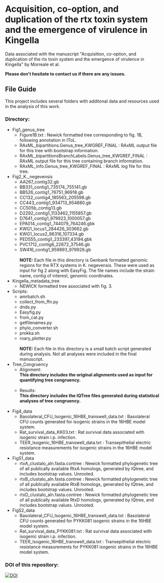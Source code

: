 # Acquisition, co-option, and duplication of the rtx toxin system and the emergence of virulence in Kingella
Data associated with the manuscript "Acquisition, co-option, and duplication of the rtx toxin system and the emergence of virulence in Kingella" by Morreale et al.

**Please don't hesitate to contact us if there are any issues.**

## File Guide
This project includes several folders with additonal data and resources used in the analysis of this work. 

### Directory:
- Fig1_genus_tree
  - Figure1B.txt : Newick formatted tree corresponding to fig. 1B, following annotation in IToL.
  - RAxML_bipartitions.Genus_tree_KWGREF_FINAL : RAxML output file for this tree with bootstrap information.
  - RAxML_bipartitionsBranchLabels.Genus_tree_KWGREF_FINAL : RAxML output file for this tree containing branch information.
  - RAxML_info.Genus_tree_KWGREF_FINAL : RAxML log file for this tree. 
- Fig2_K._negevensis
  - AA267_contig32.gb
  - BB331_contig1_735174_755141.gb
  - BB526_contig1_76751_96918.gb
  - CC132_contig4_185563_205598.gb
  - CC443_contig1_934713_954880.gb
  - CC505b_contig13.gb
  - D2292_contig1_1133462_1155857.gb
  - D7641_contig1_979923_1000057.gb
  - EPA014_contig1_744079_764246.gbk
  - KWG1_locus1_284426_303662.gb
  - KWG1_locus2_96316_107334.gb
  - PED555_contig1_233397_43194.gbk
  - PVC1712_contig6_22672_37546.gb
  - SW416_contig1_959893_979928.gb
  </br></br> **NOTE:** Each file in this directory is Genbank formatted genomic regions for the RTX systems in K. negevensis. These were used as input for fig 2 along with EasyFig. The file names include the strain name, contig of interest, genomic coordinates.
- Kingella_metadata_tree
  - NEWICK formatted tree associated with fig. 3.
- Scripts:
  - amrbatch.sh
  - collect_from_ffn.py
  - dnds.py
  - Easyfig.py
  - from_cat.py
  - getfilenames.py
  - phylo_converter.sh
  - prokka.sh
  - roary_plotter.py
  </br></br> **NOTE:** Each file in this directory is a small batch script generated during analysis. Not all analyses were included in the final manuscript.
- Tree_Congruency
  - Alignment:
   </br> **This directory includes the original alignments used as input for quantifying tree congruency.**</br></br>
  - Results:
   </br> **This directory includes the IQTree files generated during statistical analyses of tree congruency.**</br></br>
- Fig4_data
  - Basolateral_CFU_Isogenic_16HBE_transwell_data.txt : Basolateral CFU counts generated for isogenic strains in the 16HBE model system.
  - Rat_survival_data_KK03.txt : Rat survival data associated with isogenic strain i.p. infection.
  - TEER_Isogenic_16HBE_transwell_data.txt : Transepithelial electric resistance measurements for isogenic strains in the 16HBE model system.
- FigS1_data
  - rtxA_clustalo_aln.fasta.contree : Newick formatted phylogenetic tree of all publically available RtxA homologs, generated by IQtree, and includes bootstrap values. Unrooted.
  - rtxB_clustalo_aln.fasta.contree : Newick formatted phylogenetic tree of all publically available RtxB homologs, generated by IQtree, and includes bootstrap values. Unrooted.
  - rtxD_clustalo_aln.fasta.contree : Newick formatted phylogenetic tree of all publically available RtxD homologs, generated by IQtree, and includes bootstrap values. Unrooted.
- FigS2_data
  - Basolateral_CFU_Isogenic_16HBE_transwell_data.txt : Basolateral CFU counts generated for PYKK081 isogenic strains in the 16HBE model system.
  - Rat_survival_data_PYKK081.txt : Rat survival data associated with isogenic strain i.p. infection.
  - TEER_Isogenic_16HBE_transwell_data.txt : Transepithelial electric resistance measurements for PYKK081 isogenic strains in the 16HBE model system.


### DOI of this repository:
[![DOI](https://zenodo.org/badge/626474808.svg)](https://zenodo.org/badge/latestdoi/626474808)




